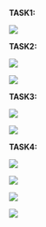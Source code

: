 <b> TASK1: </b>

![](https://github.com/MNT-Lab/google-cloud-module/blob/abrytsikava/day4/Git_img/1-1.png)

<b> TASK2: </b>

![](https://github.com/MNT-Lab/google-cloud-module/blob/abrytsikava/day4/Git_img/2-1.png)

![](https://github.com/MNT-Lab/google-cloud-module/blob/abrytsikava/day4/Git_img/2-2.png)

<b> TASK3: </b>

![](https://github.com/MNT-Lab/google-cloud-module/blob/abrytsikava/day4/Git_img/3-1.png)

![](https://github.com/MNT-Lab/google-cloud-module/blob/abrytsikava/day4/Git_img/3-2.png)

<b> TASK4: </b>

![](https://github.com/MNT-Lab/google-cloud-module/blob/abrytsikava/day4/Git_img/4-1.png)

![](https://github.com/MNT-Lab/google-cloud-module/blob/abrytsikava/day4/Git_img/4-2.png)

![](https://github.com/MNT-Lab/google-cloud-module/blob/abrytsikava/day4/Git_img/4-3.png)

![](https://github.com/MNT-Lab/google-cloud-module/blob/abrytsikava/day4/Git_img/4-4.png)
